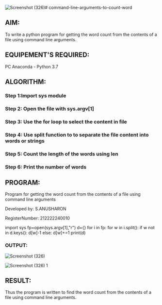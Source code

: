 ![Screenshot (326)](https://github.com/Anusharonselva/command-line-arguments-to-count-word/assets/119405600/9929754f-a4f8-4d69-8e38-3f6efed22dd9)# command-line-arguments-to-count-word
## AIM:
To write a python program for getting the word count from the contents of a file using command line arguments.
## EQUIPEMENT'S REQUIRED: 
PC
Anaconda - Python 3.7
## ALGORITHM: 

### Step 1:Import sys module

### Step 2: Open the file with sys.argv[1]
 
### Step 3: Use the for loop to select the content in file

### Step 4: Use split function to to separate the file content into words or strings

### Step 5: Count the length of the words using len

### Step 6: Print the number of words

## PROGRAM:
Program for getting the word count from the contents of a file using command line arguments

Developed by: S.ANUSHARON

RegisterNumber: 212222240010

import sys
fp=open(sys.argv[1],"r")
d={}
for i in fp:
  for w in i.split():
    if w not in d.keys():
      d[w]-1
  else:
       d[w]+=1
  print(d)



### OUTPUT:

![Screenshot (326)](https://github.com/Anusharonselva/command-line-arguments-to-count-word/assets/119405600/207e660c-a1c6-4466-ba75-45eecbc3b295)

![Screenshot (326) 1](https://github.com/Anusharonselva/command-line-arguments-to-count-word/assets/119405600/4475fb66-180e-4c8d-9127-3754577f2bb5)


## RESULT:
Thus the program is written to find the word count from the contents of a file using command line arguments.

